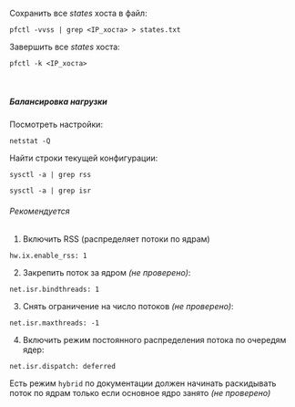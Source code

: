 Сохранить все *states* хоста в файл:  
```
pfctl -vvss | grep <IP_хоста> > states.txt
```
Завершить все *states* хоста:  
```
pfctl -k <IP_хоста>
```
<br>

##### Балансировка нагрузки
Посмотреть настройки:  
```
netstat -Q
```
Найти строки текущей конфигурации:  
```
sysctl -a | grep rss
```
```
sysctl -a | grep isr
```
###### Рекомендуется
1. Включить RSS (распределяет потоки по ядрам)  
```
hw.ix.enable_rss: 1
```
2. Закрепить поток за ядром *(не проверено)*:  
```
net.isr.bindthreads: 1
```
3. Снять ограничение на число потоков *(не проверено)*:  
```
net.isr.maxthreads: -1
```
4. Включить режим постоянного распределения потока по очередям ядер:  
```
net.isr.dispatch: deferred
```
Есть режим `hybrid` по документации должен начинать раскидывать поток по ядрам только если основное ядро занято *(не проверено)*
